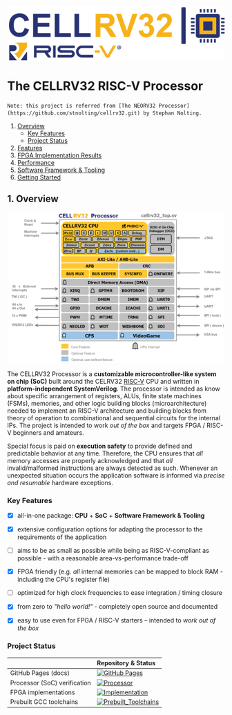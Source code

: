 [![CELLRV32](https://github.com/DatNguyen97-VN/cellrv32/blob/main/doc/figures/cellrv32%20logo.png)](https://github.com/DatNguyen97-VN/cellrv32/tree/main)

# The CELLRV32 RISC-V Processor
`Note: this project is referred from [The NEORV32 Processor](https://github.com/stnolting/cellrv32.git) by Stephan Nolting.`

1. [Overview](#1-Overview)
   * [Key Features](#Key-Features)
   * [Project Status](#Project-Status)
2. [Features](#2-Features)
3. [FPGA Implementation Results](#3-FPGA-Implementation-Results)
4. [Performance](#4-Performance)
5. [Software Framework & Tooling](#5-Software-Framework-and-Tooling)
6. [Getting Started](#6-Getting-Started)

## 1. Overview
![cellrv32 overview](https://github.com/DatNguyen97-VN/cellrv32/blob/main/doc/figures/cellrv32%20top.png)


The CELLRV32 Processor is a **customizable microcontroller-like system on chip (SoC)** built around the CELRV32
[RISC-V](https://riscv.org/) CPU and written in **platform-independent SystemVerilog**. The processor is intended as know about specific arrangement of registers, ALUs, finite state machines (FSMs), memories, and other logic building blocks (microarchitecture) needed to implement an RISC-V architecture and building blocks from theory of operation to combinational and sequential circuits for the internal IPs. The project is intended to work _out of the box_ and targets
FPGA / RISC-V beginners and amateurs.

Special focus is paid on **execution safety** to provide defined and predictable behavior at any time.
Therefore, the CPU ensures that _all_ memory accesses are properly acknowledged and that _all_ invalid/malformed
instructions are always detected as such. Whenever an unexpected situation occurs the application software is
informed via _precise and resumable_ hardware exceptions.


### Key Features

- [x] all-in-one package: **CPU** + **SoC** + **Software Framework & Tooling**
- [x] extensive configuration options for adapting the processor to the requirements of the application
- [ ] aims to be as small as possible while being as RISC-V-compliant as possible - with a reasonable area-vs-performance trade-off
- [x] FPGA friendly (e.g. _all_ internal memories can be mapped to block RAM - including the CPU's register file)
- [ ] optimized for high clock frequencies to ease integration / timing closure
- [x] from zero to _"hello world!"_ - completely open source and documented
- [x] easy to use even for FPGA / RISC-V starters – intended to _work out of the box_


### Project Status

|         | Repository & Status |
|:--------|:----------|
| GitHub Pages (docs)          | [![GitHub Pages](https://img.shields.io/badge/up-00FF00?style=plastic&logo=github&label=NEORV32.pdf)](https://github.com/DatNguyen97-VN/cellrv32/blob/main/doc/datasheet/NEORV32.pdf) |
| Processor (SoC) verification | [![Processor](https://img.shields.io/badge/Not%20Start-FF0000?style=plastic&logo=adminer&label=Processor%20Check)](https://github.com/DatNguyen97-VN/cellrv32/tree/main)|
| FPGA implementations         | [![Implementation](https://img.shields.io/badge/passing-00FF00?style=plastic&logo=amazonec2&logoColor=DC7633&label=Implementation)](https://github.com/DatNguyen97-VN/cellrv32/tree/main) |
| Prebuilt GCC toolchains      | [![Prebuilt_Toolchains](https://img.shields.io/github/actions/workflow/status/stnolting/riscv-gcc-prebuilt/main.yml?branch=main&longCache=true&style=flat-square&label=Prebuilt%20Toolchains&logo=Github%20Actions&logoColor=fff)](https://github.com/stnolting/riscv-gcc-prebuilt/actions/workflows/main.yml) |